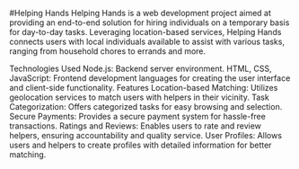 #Helping Hands
Helping Hands is a web development project aimed at providing an end-to-end solution for hiring individuals on a temporary basis for day-to-day tasks. Leveraging location-based services, Helping Hands connects users with local individuals available to assist with various tasks, ranging from household chores to errands and more.

Technologies Used
Node.js: Backend server environment.
HTML, CSS, JavaScript: Frontend development languages for creating the user interface and client-side functionality.
Features
Location-based Matching: Utilizes geolocation services to match users with helpers in their vicinity.
Task Categorization: Offers categorized tasks for easy browsing and selection.
Secure Payments: Provides a secure payment system for hassle-free transactions.
Ratings and Reviews: Enables users to rate and review helpers, ensuring accountability and quality service.
User Profiles: Allows users and helpers to create profiles with detailed information for better matching.
